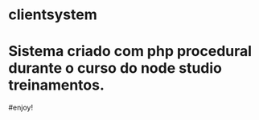 # clientsystem

# Sistema criado com php procedural durante o curso do node studio treinamentos.

#enjoy!
